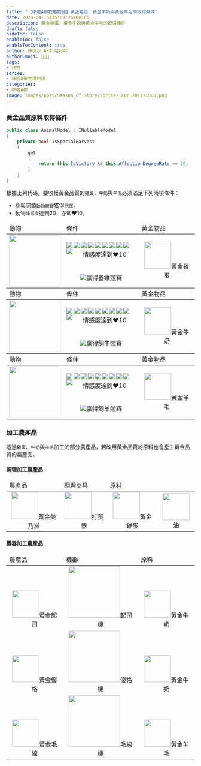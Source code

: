 ```yaml
---
title: "【哆啦A夢牧場物語】黃金雞蛋、黃金牛奶與黃金羊毛的取得條件"
date: 2020-04-15T15:09:26+08:00
description: 黃金雞蛋、黃金牛奶與黃金羊毛的取得條件
draft: false
hideToc: false
enableToc: false
enableTocContent: true
author: 伊琉沙 AKA 哇咔咔
authorEmoji: 👩🏿‍🚀
tags: 
- 作物
series:
- 哆啦A夢牧場物語
categories:
- 哆啦A夢
image: images/post/Season_of_Story/Sprite/icon_201171503.png
---
```

### 黃金品質原料取得條件
```C#
public class AnimalModel : INullableModel
{
    private bool IsSpecialHarvest
    {
        get
        {
            return this.IsVictory && this.AffectionDegreeRate == 20;
        }
    }
}
```
根據上列代碼，要收穫黃金品質的`雞蛋`、`牛奶`與`羊毛`必須滿足下列兩項條件：
+ 參與同類`動物競賽`獲得`冠軍`。
+ 動物`情感度`達到20，亦即❤️10。

<table>
    <thead>
        <tr>
            <td>動物</td>
            <td>條件</td>
            <td>黃金物品</td>
        </tr>
    </thead>
    <tr>
        <td rowspan="2"><img width="137px" src= "/images/post/Season_of_Story/Sprite/icon_201031140.png"></td>
        <td align="center"><img  align="left" src= "/images/post/Icon_Heart_Full.png"><img  align="left" src= "/images/post/Icon_Heart_Full.png"><img  align="left" src= "/images/post/Icon_Heart_Full.png"><img  align="left" src= "/images/post/Icon_Heart_Full.png"><img  align="left" src= "/images/post/Icon_Heart_Full.png"><img  align="left" src= "/images/post/Icon_Heart_Full.png"><img  align="left" src= "/images/post/Icon_Heart_Full.png"><img  align="left" src= "/images/post/Icon_Heart_Full.png"><img  align="left" src= "/images/post/Icon_Heart_Full.png"><img  align="left" src= "/images/post/Icon_Heart_Full.png"><br>情感度達到❤️10</td>
        <td rowspan="2" align="center"><img width="72px" src= "/images/post/Season_of_Story/Sprite/icon_3200102.png">黃金雞蛋</td>
    </tr>
    <tr>
        <td align="center"><img src= "/images/post/Season_of_Story/Sprite/Icon_Crown_01.png">贏得養雞競賽</td>
    </tr>
        <thead>
        <tr>
            <td>動物</td>
            <td>條件</td>
            <td>黃金物品</td>
        </tr>
    </thead>
    <tr>
        <td rowspan="2"><img width="137px" src= "/images/post/Season_of_Story/Sprite/icon_201031100.png"></td>
        <td align="center"><img  align="left" src= "/images/post/Icon_Heart_Full.png"><img  align="left" src= "/images/post/Icon_Heart_Full.png"><img  align="left" src= "/images/post/Icon_Heart_Full.png"><img  align="left" src= "/images/post/Icon_Heart_Full.png"><img  align="left" src= "/images/post/Icon_Heart_Full.png"><img  align="left" src= "/images/post/Icon_Heart_Full.png"><img  align="left" src= "/images/post/Icon_Heart_Full.png"><img  align="left" src= "/images/post/Icon_Heart_Full.png"><img  align="left" src= "/images/post/Icon_Heart_Full.png"><img  align="left" src= "/images/post/Icon_Heart_Full.png"><br>情感度達到❤️10</td>
        <td rowspan="2" align="center"><img width="72px" src= "/images/post/Season_of_Story/Sprite/icon_3200103.png">黃金牛奶</td>
    </tr>
    <tr>
        <td align="center"><img src= "/images/post/Season_of_Story/Sprite/Icon_Crown_01.png">贏得飼牛競賽</td>
    </tr>
        <thead>
        <tr>
            <td>動物</td>
            <td>條件</td>
            <td>黃金物品</td>
        </tr>
    </thead>
    <tr>
        <td rowspan="2"><img width="137px" src= "/images/post/Season_of_Story/Sprite/icon_201031120.png"></td>
        <td align="center"><img  align="left" src= "/images/post/Icon_Heart_Full.png"><img  align="left" src= "/images/post/Icon_Heart_Full.png"><img  align="left" src= "/images/post/Icon_Heart_Full.png"><img  align="left" src= "/images/post/Icon_Heart_Full.png"><img  align="left" src= "/images/post/Icon_Heart_Full.png"><img  align="left" src= "/images/post/Icon_Heart_Full.png"><img  align="left" src= "/images/post/Icon_Heart_Full.png"><img  align="left" src= "/images/post/Icon_Heart_Full.png"><img  align="left" src= "/images/post/Icon_Heart_Full.png"><img  align="left" src= "/images/post/Icon_Heart_Full.png"><br>情感度達到❤️10</td>
        <td rowspan="2" align="center"><img width="72px" src= "/images/post/Season_of_Story/Sprite/icon_4100102.png">黃金羊毛</td>
    </tr>
    <tr>
        <td align="center"><img src= "/images/post/Season_of_Story/Sprite/Icon_Crown_01.png">贏得飼羊競賽</td>
    </tr>
</table>

### 加工農產品
透過`雞蛋`、`牛奶`與`羊毛`加工的部分農產品，若改用黃金品質的原料也會產生黃金品質的農產品。

#### 調理加工農產品
<table>
    <thead>
        <tr>
            <td>農產品</td>            
            <td>調理器具</td>
            <td colspan="2">原料</td>
        </tr>
    </thead>
    <tr>
        <td align="center"><img width="72px" src= "/images/post/Season_of_Story/Sprite/icon_3400111.png">黃金美乃滋</td>
        <td align="center"><img width="72px" src= "/images/post/Season_of_Story/Sprite/icon_9000101.png">打蛋器</td>
        <td align="center"><img width="72px" src= "/images/post/Season_of_Story/Sprite/icon_3200102.png">黃金雞蛋</td>
        <td align="center"><img width="72px" src= "/images/post/Season_of_Story/Sprite/icon_3400102.png">油</td>
    </tr>
</table>

#### 機器加工農產品
<table>
    <thead>
        <tr>
            <td>農產品</td>            
            <td>機器</td>
            <td>原料</td>
        </tr>
    </thead>
    <tr>
        <td align="center" valign="bottom"><img width="72px" src= "/images/post/Season_of_Story/Sprite/icon_3400109.png">黃金起司</td>        
        <td align="center" valign="bottom"><img width="137px" src= "/images/post/Season_of_Story/Sprite/icon_201080120.png">起司機</td>
        <td align="center" valign="bottom"><img width="72px" src= "/images/post/Season_of_Story/Sprite/icon_3200103.png">黃金牛奶</td>
    </tr>
    <tr>
        <td align="center" valign="bottom"><img width="72px" src= "/images/post/Season_of_Story/Sprite/icon_3400110.png">黃金優格</td>        
        <td align="center" valign="bottom"><img width="137px" src= "/images/post/Season_of_Story/Sprite/icon_201080130.png">優格機</td>
        <td align="center" valign="bottom"><img width="72px" src= "/images/post/Season_of_Story/Sprite/icon_3200103.png">黃金牛奶</td>
    </tr>
    <tr>
        <td align="center" valign="bottom"><img width="72px" src= "/images/post/Season_of_Story/Sprite/icon_4100103.png">黃金毛線</td>        
        <td align="center" valign="bottom"><img width="137px" src= "/images/post/Season_of_Story/Sprite/icon_201080140.png">毛線機</td>
        <td align="center" valign="bottom"><img width="72px" src= "/images/post/Season_of_Story/Sprite/icon_4100102.png">黃金羊毛</td>
    </tr>
</table>